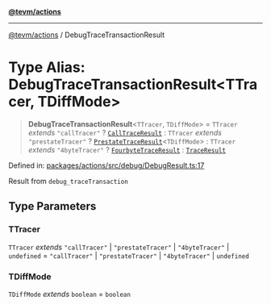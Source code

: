 [**@tevm/actions**](../README.md)

***

[@tevm/actions](../globals.md) / DebugTraceTransactionResult

# Type Alias: DebugTraceTransactionResult\<TTracer, TDiffMode\>

> **DebugTraceTransactionResult**\<`TTracer`, `TDiffMode`\> = `TTracer` *extends* `"callTracer"` ? [`CallTraceResult`](CallTraceResult.md) : `TTracer` *extends* `"prestateTracer"` ? [`PrestateTraceResult`](PrestateTraceResult.md)\<`TDiffMode`\> : `TTracer` *extends* `"4byteTracer"` ? [`FourbyteTraceResult`](FourbyteTraceResult.md) : [`TraceResult`](TraceResult.md)

Defined in: [packages/actions/src/debug/DebugResult.ts:17](https://github.com/evmts/tevm-monorepo/blob/main/packages/actions/src/debug/DebugResult.ts#L17)

Result from `debug_traceTransaction`

## Type Parameters

### TTracer

`TTracer` *extends* `"callTracer"` \| `"prestateTracer"` \| `"4byteTracer"` \| `undefined` = `"callTracer"` \| `"prestateTracer"` \| `"4byteTracer"` \| `undefined`

### TDiffMode

`TDiffMode` *extends* `boolean` = `boolean`
